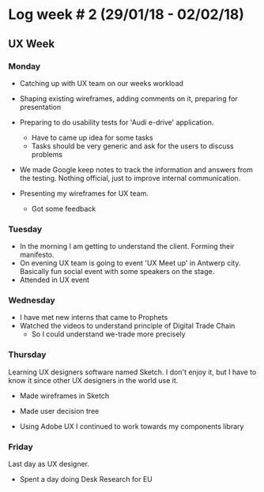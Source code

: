 # Log week # 2 (29/01/18 - 02/02/18)
## UX Week

### Monday
* Catching up with UX team on our weeks workload
* Shaping existing wireframes, adding comments on it, preparing for presentation

* Preparing to do usability tests for 'Audi e-drive' application.
    * Have to came up idea for some tasks
    * Tasks should be very generic and ask for the users to discuss problems

* We made Google keep notes to track the information and answers from the testing. Nothing official, just to improve internal communication.

* Presenting my wireframes for UX team.
    * Got some feedback

### Tuesday
* In the morning I am getting to understand the client. Forming their manifesto.
* On evening UX team is going to event 'UX Meet up' in Antwerp city. Basically fun social event with some speakers on the stage.
* Attended in UX event

### Wednesday
* I have met new interns that came to Prophets
* Watched the videos to understand principle of Digital Trade Chain 
    * So I could understand we-trade more precisely

### Thursday
Learning UX designers software named Sketch. I don't enjoy it, but I have to know it since other UX designers in the world use it.
* Made wireframes in Sketch
* Made user decision tree

* Using Adobe UX I continued to work towards my components library

### Friday
Last day as UX designer.
* Spent a day doing Desk Research for EU